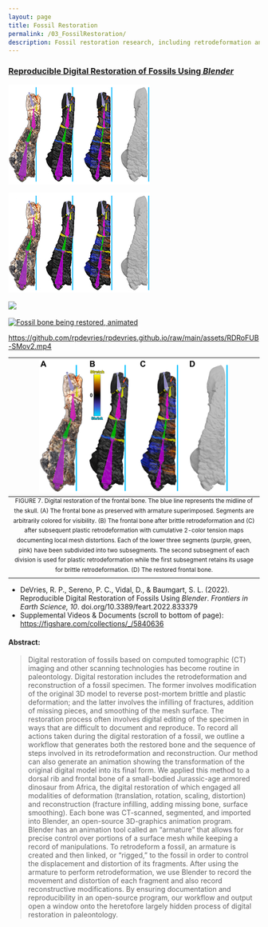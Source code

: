 ```yaml
---
layout: page
title: Fossil Restoration
permalink: /03_FossilRestoration/
description: Fossil restoration research, including retrodeformation and reconstruction.
---
```


### [Reproducible Digital Restoration of Fossils Using <em>Blender</em>](https://doi.org/10.3389/feart.2022.833379) 

[![](/assets/RDRoFUB-f7-small.png)](/assets/RDRoFUB-SMov2.mp4)

[![Alternate Text](/assets/RDRoFUB-f7-small.png)](https://github.com/rpdevries/rpdevries.github.io/raw/main/assets/RDRoFUB-SMov2.mp4)

[![](https://markdown-videos.vercel.app/youtube/dQw4w9WgXcQ)](https://youtu.be/dQw4w9WgXcQ)

[![Fossil bone being restored, animated]({[/assets/RDRoFUB-f7-small.png](https://github.com/rpdevries/rpdevries.github.io/raw/main/assets/RDRoFUB-SMov2.mp4)})]({https://github.com/rpdevries/rpdevries.github.io/raw/main/assets/RDRoFUB-SMov2.mp4})

https://github.com/rpdevries/rpdevries.github.io/raw/main/assets/RDRoFUB-SMov2.mp4
<!--
![Fossil bone being restored, animated](/assets/RDRoFUB-SMov2.mp4)

[![Alternate Text]({image-url})]({video-url} "Link Title")
-->

| <img src="/assets/RDRoFUB-f7.jpg" alt="Fossil bone being restored" width=380px> |
|:--:|
| <sup> FIGURE 7. Digital restoration of the frontal bone. The blue line represents the midline of the skull. (A) The frontal bone as preserved with armature superimposed. Segments are arbitrarily colored for visibility. (B) The frontal bone after brittle retrodeformation and (C) after subsequent plastic retrodeformation with cumulative 2-color tension maps documenting local mesh distortions. Each of the lower three segments (purple, green, pink) have been subdivided into two subsegments. The second subsegment of each division is used for plastic retrodeformation while the first subsegment retains its usage for brittle retrodeformation. (D) The restored frontal bone. </sup> |

- DeVries, R. P., Sereno, P. C., Vidal, D., & Baumgart, S. L. (2022). Reproducible Digital Restoration of Fossils Using <em>Blender</em>. <em>Frontiers in Earth Science, 10</em>. doi.org/10.3389/feart.2022.833379 <br> 
- Supplemental Videos & Documents (scroll to bottom of page): <https://figshare.com/collections/_/5840636>

#### Abstract:
>Digital restoration of fossils based on computed tomographic (CT) imaging and other scanning technologies has become routine in paleontology. Digital restoration includes the retrodeformation and reconstruction of a fossil specimen. The former involves modification of the original 3D model to reverse post-mortem brittle and plastic deformation; and the latter involves the infilling of fractures, addition of missing pieces, and smoothing of the mesh surface. The restoration process often involves digital editing of the specimen in ways that are difficult to document and reproduce. To record all actions taken during the digital restoration of a fossil, we outline a workflow that generates both the restored bone and the sequence of steps involved in its retrodeformation and reconstruction. Our method can also generate an animation showing the transformation of the original digital model into its final form. We applied this method to a dorsal rib and frontal bone of a small-bodied Jurassic-age armored dinosaur from Africa, the digital restoration of which engaged all modalities of deformation (translation, rotation, scaling, distortion) and reconstruction (fracture infilling, adding missing bone, surface smoothing). Each bone was CT-scanned, segmented, and imported into Blender, an open-source 3D-graphics animation program. Blender has an animation tool called an “armature” that allows for precise control over portions of a surface mesh while keeping a record of manipulations. To retrodeform a fossil, an armature is created and then linked, or “rigged,” to the fossil in order to control the displacement and distortion of its fragments. After using the armature to perform retrodeformation, we use Blender to record the movement and distortion of each fragment and also record reconstructive modifications. By ensuring documentation and reproducibility in an open-source program, our workflow and output open a window onto the heretofore largely hidden process of digital restoration in paleontology.
